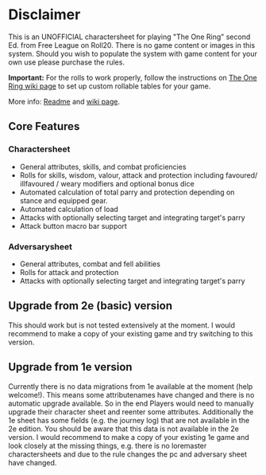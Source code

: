 # Disclaimer #

This is an UNOFFICIAL charactersheet for playing "The One Ring" second Ed. from Free League on Roll20.
There is no game content or images in this system.
Should you wish to populate the system with game content for your own use please purchase the rules.

**Important:** For the rolls to work properly, follow the instructions on [The One Ring wiki page](https://wiki.roll20.net/The_One_Ring#Rollable_Tables) to set up custom rollable tables for your game.

More info: [Readme](https://github.com/Roll20/roll20-character-sheets/blob/master/The%20One%20Ring/README.md) and [wiki page](https://wiki.roll20.net/The_One_Ring).

## Core Features ##

### Charactersheet ###

- General attributes, skills, and combat proficiencies
- Rolls for skills, wisdom, valour, attack and protection including favoured/ illfavoured / weary modifiers and optional bonus dice 
- Automated calculation of total parry and protection depending on stance and equipped gear.
- Automated calculation of load
- Attacks with optionally selecting target and integrating target's parry
- Attack button macro bar support

### Adversarysheet ###

- General attributes, combat and fell abilities
- Rolls for attack and protection
- Attacks with optionally selecting target and integrating target's parry

## Upgrade from 2e (basic) version ##

This should work but is not tested extensively at the moment. I would recommend to make a copy of your existing game and try switching to this version.

## Upgrade from 1e version ##

Currently there is no data migrations from 1e available at the moment (help welcome!). This means some attributenames have changed and there is no automatic upgrade available. So in the end Players would need to manually upgrade their character sheet and reenter some attributes. Additionally the 1e sheet has some fields (e.g. the journey log) that are not available in the 2e edition. You should be aware that this data is not available in the 2e version.
I would recommend to make a copy of your existing 1e game and look closely at the missing things, e.g. there is no loremaster charactersheets and due to the rule changes the pc and adversary sheet have changed.